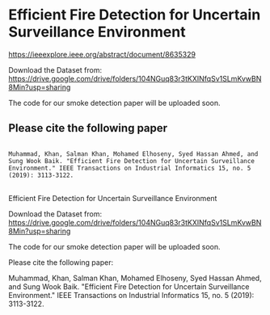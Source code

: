 # Efficient Fire Detection for Uncertain Surveillance Environment

https://ieeexplore.ieee.org/abstract/document/8635329


Download the Dataset from: https://drive.google.com/drive/folders/104NGuq83r3tKXINfqSv1SLmKvwBN8Min?usp=sharing

The code for our smoke detection paper will be uploaded soon.


## Please cite the following paper
<pre>
<code>
Muhammad, Khan, Salman Khan, Mohamed Elhoseny, Syed Hassan Ahmed, and Sung Wook Baik. "Efficient Fire Detection for Uncertain Surveillance Environment." IEEE Transactions on Industrial Informatics 15, no. 5 (2019): 3113-3122.
</code>
</pre>





Efficient Fire Detection for Uncertain Surveillance Environment


Download the Dataset from: https://drive.google.com/drive/folders/104NGuq83r3tKXINfqSv1SLmKvwBN8Min?usp=sharing

 
The code for our smoke detection paper will be uploaded soon.

Please cite the following paper:

Muhammad, Khan, Salman Khan, Mohamed Elhoseny, Syed Hassan Ahmed, and Sung Wook Baik. "Efficient Fire Detection for Uncertain Surveillance Environment." IEEE Transactions on Industrial Informatics 15, no. 5 (2019): 3113-3122.
